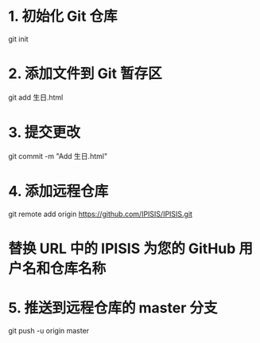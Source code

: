 # 1. 初始化 Git 仓库
git init

# 2. 添加文件到 Git 暂存区
git add 生日.html

# 3. 提交更改
git commit -m "Add 生日.html"

# 4. 添加远程仓库
git remote add origin https://github.com/IPISIS/IPISIS.git
# 替换 URL 中的 IPISIS 为您的 GitHub 用户名和仓库名称

# 5. 推送到远程仓库的 master 分支
git push -u origin master
